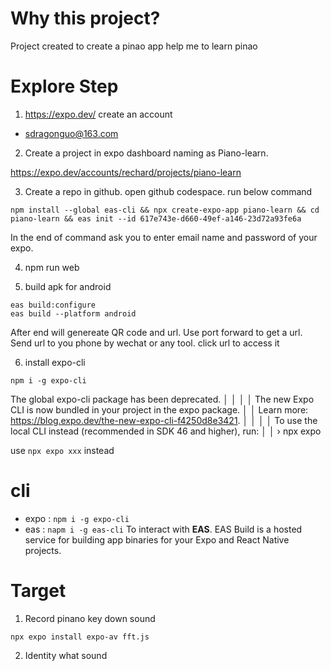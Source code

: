 # Why this project?
Project created to create a pinao app help me to learn pinao

# Explore Step
1. https://expo.dev/ create an account 
- sdragonguo@163.com

2. Create a project in expo dashboard naming as Piano-learn.

https://expo.dev/accounts/rechard/projects/piano-learn

3. Create a repo in github. open github codespace. run below command
```
npm install --global eas-cli && npx create-expo-app piano-learn && cd piano-learn && eas init --id 617e743e-d660-49ef-a146-23d72a93fe6a
```
In the end of command ask you to enter email name and password of your expo.

4. npm run web 

5. build apk for android
```
eas build:configure
eas build --platform android
```
After end will genereate QR code and url.
Use port forward to get a url.
Send url to you phone by wechat or any tool.
click url to access it

6. install expo-cli
```
npm i -g expo-cli
```
The global expo-cli package has been deprecated.                        │
│                                                                           │
│   The new Expo CLI is now bundled in your project in the expo package.    │
│   Learn more: https://blog.expo.dev/the-new-expo-cli-f4250d8e3421.        │
│                                                                           │
│   To use the local CLI instead (recommended in SDK 46 and higher), run:   │
│   › npx expo <command>                               

use `npx expo xxx` instead



# cli
- expo : `npm i -g expo-cli`  
- eas :  `napm i -g eas-cli`   To interact with **EAS**.  EAS Build is a hosted service for building app binaries for your Expo and React Native projects.

# Target
1. Record pinano key down sound
```
npx expo install expo-av fft.js
```
2. Identity what sound
